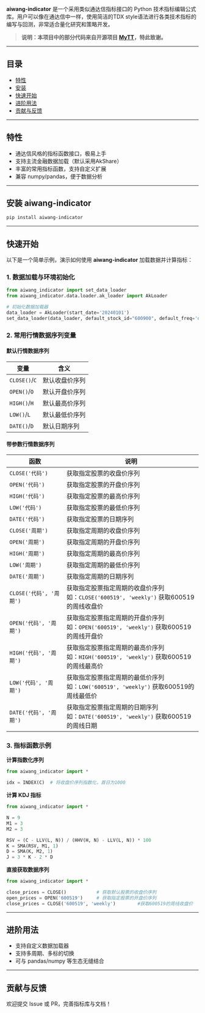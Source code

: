 **aiwang-indicator** 是一个采用类似通达信指标接口的 Python 技术指标编辑公式库。用户可以像在通达信中一样，使用简洁的TDX style语法进行各类技术指标的编写与回测，非常适合量化研究和策略开发。

> **说明：本项目中的部分代码来自开源项目 [MyTT](https://github.com/mpquant/MyTT)，特此致谢。**

---

## 目录

- [特性](#特性)
- [安装](#安装)
- [快速开始](#快速开始)
- [进阶用法](#进阶用法)
- [贡献与反馈](#贡献与反馈)

---

## 特性

- 通达信风格的指标函数接口，极易上手
- 支持主流金融数据加载（默认采用AkShare）
- 丰富的常用指标函数，支持自定义扩展
- 兼容 numpy/pandas，便于数据分析

---

## 安装 aiwang-indicator

```bash
pip install aiwang-indicator
```

---

## 快速开始

以下是一个简单示例，演示如何使用 **aiwang-indicator** 加载数据并计算指标：

### 1. 数据加载与环境初始化

```python
from aiwang_indicator import set_data_loader
from aiwang_indicator.data.loader.ak_loader import AkLoader

# 初始化数据加载器
data_loader = AkLoader(start_date='20240101')
set_data_loader(data_loader, default_stock_id="600900", default_freq='daily')
```

### 2. 常用行情数据序列变量

#### 默认行情数据序列

| 变量        | 含义         |
|-------------|--------------|
| `CLOSE()`/`C` | 默认收盘价序列 |
| `OPEN()`/`O`  | 默认开盘价序列 |
| `HIGH()`/`H`  | 默认最高价序列 |
| `LOW()`/`L`   | 默认最低价序列 |
| `DATE()`/`D`  | 默认日期序列      |

#### 带参数行情数据序列

| 函数         | 说明                         |
|--------------|------------------------------|
| `CLOSE('代码')` | 获取指定股票的收盘价序列 |
| `OPEN('代码')`  | 获取指定股票的开盘价序列 |
| `HIGH('代码')`  | 获取指定股票的最高价序列 |
| `LOW('代码')`   | 获取指定股票的最低价序列 |
| `DATE('代码')`  | 获取指定股票的日期序列   |
| `CLOSE('周期')` | 获取指定周期的收盘价序列 |
| `OPEN('周期')`  | 获取指定周期的开盘价序列 |
| `HIGH('周期')`  | 获取指定周期的最高价序列 |
| `LOW('周期')`   | 获取指定周期的最低价序列 |
| `DATE('周期')`  | 获取指定周期的日期序列   |
| `CLOSE('代码', '周期')`          | 获取指定股票指定周期的收盘价序列<br>如：`CLOSE('600519', 'weekly')` 获取600519的周线收盘价 |
| `OPEN('代码', '周期')`           | 获取指定股票指定周期的开盘价序列<br>如：`OPEN('600519', 'weekly')` 获取600519的周线开盘价   |
| `HIGH('代码', '周期')`           | 获取指定股票指定周期的最高价序列<br>如：`HIGH('600519', 'weekly')` 获取600519的周线最高价   |
| `LOW('代码', '周期')`            | 获取指定股票指定周期的最低价序列<br>如：`LOW('600519', 'weekly')` 获取600519的周线最低价     |
| `DATE('代码', '周期')`           | 获取指定股票指定周期的日期序列<br>如：`DATE('600519', 'weekly')` 获取600519的周线日期       |


### 3. 指标函数示例

**计算指数化序列**

```python
from aiwang_indicator import *

idx = INDEX(C)  # 将收盘价序列指数化，首日为1000
```

**计算 KDJ 指标**

```python
from aiwang_indicator import *

N = 9
M1 = 3
M2 = 3

RSV = (C - LLV(L, N)) / (HHV(H, N) - LLV(L, N)) * 100
K = SMA(RSV, M1, 1)
D = SMA(K, M2, 1)
J = 3 * K - 2 * D
```

**直接获取数据序列**

```python
from aiwang_indicator import *

close_prices = CLOSE()           # 获取默认股票的收盘价序列
open_prices = OPEN('600519')     # 获取指定股票的开盘价序列
close_prices = CLOSE('600519', 'weekly')        #获取600519的周线收盘价
```

---

## 进阶用法

- 支持自定义数据加载器
- 支持多周期、多标的切换
- 可与 pandas/numpy 等生态无缝结合

---

## 贡献与反馈

欢迎提交 Issue 或 PR，完善指标库与文档！